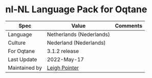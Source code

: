 # nl-NL Language Pack for Oqtane

| Spec                | Value                               | Comments
| ------------------- | ----------------------------------- | ------------------- |
| Language            | Netherlands (Nederlands)
| Culture             | Nederland (Nederlands)
| For Oqtane          | 3.1.2 release
| Last Update         | 2022-May-17
| Maintained by       | [Leigh Pointer](https://www.studio-elf.net)
